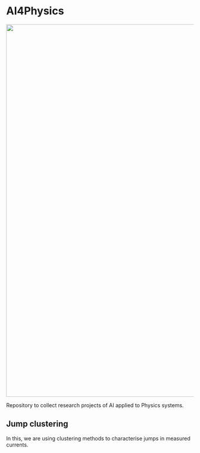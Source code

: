 # AI4Physics

<p align="center">
  <img width="1000" src="https://user-images.githubusercontent.com/49638680/179190934-a17124db-fab1-4fd4-8e25-23f2cf2117fd.png">
</p>

Repository to collect research projects of AI applied to Physics systems.

## Jump clustering

In this, we are using clustering methods to characterise jumps in measured currents.
